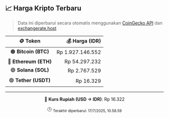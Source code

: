 

<!-- HARGA_KRIPTO -->
## 📈 Harga Kripto Terbaru

> Data ini diperbarui secara otomatis menggunakan [CoinGecko API](https://www.coingecko.com/) dan [exchangerate.host](https://exchangerate.host/)

<div align="center">

| 🪙 Token | 💰 Harga (IDR) |
|:------:|---------------:|
| 🟠 **Bitcoin (BTC)**   | Rp 1.927.146.552 |
| 🔵 **Ethereum (ETH)**  | Rp 54.297.232 |
| 🟣 **Solana (SOL)**    | Rp 2.767.529 |
| 🟢 **Tether (USDT)**   | Rp 16.329 |

---

💱 **Kurs Rupiah (USD → IDR)**: Rp 16.322

🕒 <sub>Terakhir diperbarui: 17/7/2025, 10.58.59</sub>

</div>
<!-- /HARGA_KRIPTO -->